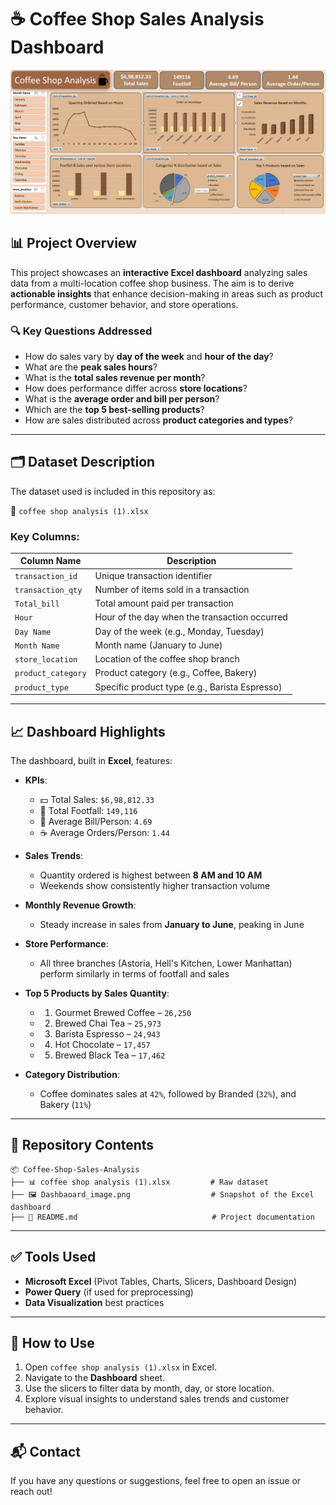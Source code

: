 # ☕ Coffee Shop Sales Analysis Dashboard

![Dashboard Preview](./Dashbaoard_image.png)

## 📊 Project Overview

This project showcases an **interactive Excel dashboard** analyzing sales data from a multi-location coffee shop business. The aim is to derive **actionable insights** that enhance decision-making in areas such as product performance, customer behavior, and store operations.

### 🔍 Key Questions Addressed

* How do sales vary by **day of the week** and **hour of the day**?
* What are the **peak sales hours**?
* What is the **total sales revenue per month**?
* How does performance differ across **store locations**?
* What is the **average order and bill per person**?
* Which are the **top 5 best-selling products**?
* How are sales distributed across **product categories and types**?

---

## 🗂️ Dataset Description

The dataset used is included in this repository as:

📄 `coffee shop analysis (1).xlsx`

### Key Columns:

| Column Name        | Description                                    |
| ------------------ | ---------------------------------------------- |
| `transaction_id`   | Unique transaction identifier                  |
| `transaction_qty`  | Number of items sold in a transaction          |
| `Total_bill`       | Total amount paid per transaction              |
| `Hour`             | Hour of the day when the transaction occurred  |
| `Day Name`         | Day of the week (e.g., Monday, Tuesday)        |
| `Month Name`       | Month name (January to June)                   |
| `store_location`   | Location of the coffee shop branch             |
| `product_category` | Product category (e.g., Coffee, Bakery)        |
| `product_type`     | Specific product type (e.g., Barista Espresso) |

---

## 📈 Dashboard Highlights

The dashboard, built in **Excel**, features:

* **KPIs**:

  * 💵 Total Sales: `$6,98,812.33`
  * 👣 Total Footfall: `149,116`
  * 🧾 Average Bill/Person: `4.69`
  * ☕ Average Orders/Person: `1.44`

* **Sales Trends**:

  * Quantity ordered is highest between **8 AM and 10 AM**
  * Weekends show consistently higher transaction volume

* **Monthly Revenue Growth**:

  * Steady increase in sales from **January to June**, peaking in June

* **Store Performance**:

  * All three branches (Astoria, Hell's Kitchen, Lower Manhattan) perform similarly in terms of footfall and sales

* **Top 5 Products by Sales Quantity**:

  * 1. Gourmet Brewed Coffee – `26,250`
  * 2. Brewed Chai Tea – `25,973`
  * 3. Barista Espresso – `24,943`
  * 4. Hot Chocolate – `17,457`
  * 5. Brewed Black Tea – `17,462`

* **Category Distribution**:

  * Coffee dominates sales at `42%`, followed by Branded (`32%`), and Bakery (`11%`)

---

## 📁 Repository Contents

```
📦 Coffee-Shop-Sales-Analysis
├── 📊 coffee shop analysis (1).xlsx         # Raw dataset
├── 🖼️ Dashbaoard_image.png                  # Snapshot of the Excel dashboard
├── 📄 README.md                              # Project documentation
```

---

## ✅ Tools Used

* **Microsoft Excel** (Pivot Tables, Charts, Slicers, Dashboard Design)
* **Power Query** (if used for preprocessing)
* **Data Visualization** best practices

---

## 📌 How to Use

1. Open `coffee shop analysis (1).xlsx` in Excel.
2. Navigate to the **Dashboard** sheet.
3. Use the slicers to filter data by month, day, or store location.
4. Explore visual insights to understand sales trends and customer behavior.

---

## 📬 Contact

If you have any questions or suggestions, feel free to open an issue or reach out!


